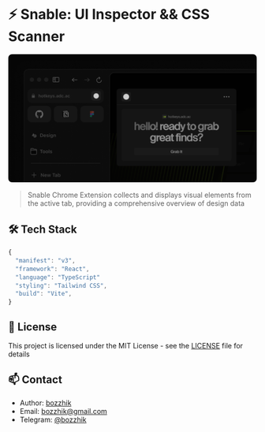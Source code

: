 # ⚡️ Snable: UI Inspector && CSS Scanner

<p align="center">
  <img src="https://github.com/bozzhik/snable-website/blob/main/public/preview.png?raw=true" alt="Website Aura Preview" width="2000"/>
</p>

> Snable Chrome Extension collects and displays visual elements from the active tab, providing a comprehensive overview of design data

## 🛠 Tech Stack

```typescript
{
  "manifest": "v3",
  "framework": "React",
  "language": "TypeScript"
  "styling": "Tailwind CSS",
  "build": "Vite",
}
```

## 📝 License

This project is licensed under the MIT License - see the [LICENSE](LICENSE) file for details

## 📫 Contact

- Author: [bozzhik](https://bozzhik.ru)
- Email: bozzhik@gmail.com
- Telegram: [@bozzhik](https://t.me/bozzhik)
